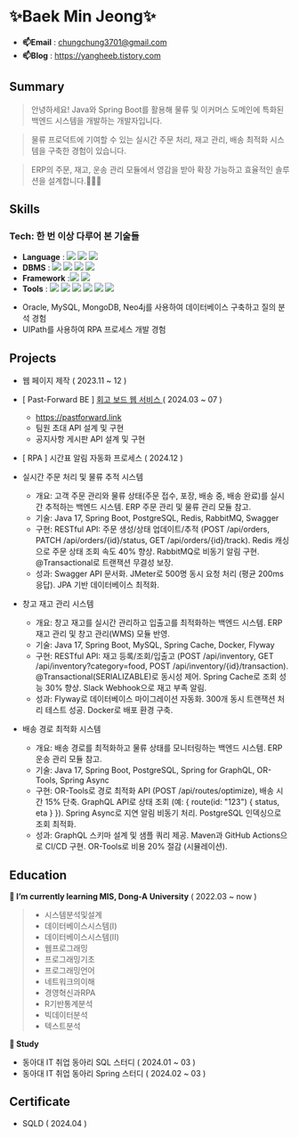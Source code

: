 # ✨Baek Min Jeong✨
- **📫Email** : chungchung3701@gmail.com
- **📫Blog** : https://yangheeb.tistory.com

## Summary
> 안녕하세요! Java와 Spring Boot를 활용해 물류 및 이커머스 도메인에 특화된 백엔드 시스템을 개발하는 개발자입니다. 

> 물류 프로덕트에 기여할 수 있는 실시간 주문 처리, 재고 관리, 배송 최적화 시스템을 구축한 경험이 있습니다. 

> ERP의 주문, 재고, 운송 관리 모듈에서 영감을 받아 확장 가능하고 효율적인 솔루션을 설계합니다.👩🏻‍💻

## Skills
### Tech: 한 번 이상 다루어 본 기술들
- **Language** : <img src="https://img.shields.io/badge/Java-ED8B00?style=flat-square&logo=Java&logoColor=white" /> <img src="https://img.shields.io/badge/Python-3766AB?style=flat-square&logo=Python&logoColor=white"/> <img src="https://img.shields.io/badge/R-276DC3?style=flat-square&logo=R&logoColor=white">
- **DBMS** : <img src="https://img.shields.io/badge/Oracle-F80000?style=flat-square&logo=Oracle&logoColor=white"/> <img src="https://img.shields.io/badge/mysql-4479A1?style=flat-square&logo=mysql&logoColor=white"/> <img src="https://img.shields.io/badge/MongoDB-00684A?style=flat-square&logo=MongoDB&logoColor=white"/> <img src="https://img.shields.io/badge/Neo4j-4479A1?style=flat-square&logo=Neo4j&logoColor=white"/></a>
- **Framework** :<img src="https://img.shields.io/badge/Spring-6DB33F?style=flat-square&logo=spring&logoColor=white" /> <img src="https://img.shields.io/badge/Spring Boot-6DB33F?style=flat-square&logo=spring&logoColor=white" />
- **Tools** : <img src="https://img.shields.io/badge/Notion-000000?style=flat-square&logo=Notion&logoColor=white"/> <img src="https://img.shields.io/badge/Slack-4A154B?style=flat-square&logo=Slack&logoColor=white"/> <img src="https://img.shields.io/badge/IntelliJ_IDEA-000000.svg?style=flat-square&logo=intellij-idea&logoColor=white" /> <img src="https://img.shields.io/badge/Visual_Studio_Code-0078D4?style=flat-square&logo=visual%20studio%20code&logoColor=white" /> <img src="https://img.shields.io/badge/GitHub-181717?style=flat-square&logo=GitHub&logoColor=white"/> <img src="https://img.shields.io/badge/UIPath-FA4616?style=flat-square&logo=UIPATH&logoColor=white"/></a>

+ Oracle, MySQL, MongoDB, Neo4j를 사용하여 데이터베이스 구축하고 질의 분석 경험 
+ UIPath를 사용하여 RPA 프로세스 개발 경험 


## Projects
- 웹 페이지 제작 ( 2023.11 ~ 12 )
- [ Past-Forward BE ] [회고 보드 웹 서비스 ](https://github.com/donga-it-club/past-foward-backend) ( 2024.03 ~ 07 )
  - https://pastforward.link
  - 팀원 초대 API 설계 및 구현
  - 공지사항 게시판 API 설계 및 구현
- [ RPA ] 시간표 알림 자동화 프로세스 ( 2024.12 )
- 실시간 주문 처리 및 물류 추적 시스템
  - 개요: 고객 주문 관리와 물류 상태(주문 접수, 포장, 배송 중, 배송 완료)를 실시간 추적하는 백엔드 시스템. ERP 주문 관리 및 물류 관리 모듈 참고.
  - 기술: Java 17, Spring Boot, PostgreSQL, Redis, RabbitMQ, Swagger
  - 구현:
RESTful API: 주문 생성/상태 업데이트/추적 (POST /api/orders, PATCH /api/orders/{id}/status, GET /api/orders/{id}/track).
Redis 캐싱으로 주문 상태 조회 속도 40% 향상.
RabbitMQ로 비동기 알림 구현.
@Transactional로 트랜잭션 무결성 보장.
  - 성과:
Swagger API 문서화.
JMeter로 500명 동시 요청 처리 (평균 200ms 응답).
JPA 기반 데이터베이스 최적화.


- 창고 재고 관리 시스템
  - 개요: 창고 재고를 실시간 관리하고 입출고를 최적화하는 백엔드 시스템. ERP 재고 관리 및 창고 관리(WMS) 모듈 반영.
  - 기술: Java 17, Spring Boot, MySQL, Spring Cache, Docker, Flyway
  - 구현:
    RESTful API: 재고 등록/조회/입출고 (POST /api/inventory, GET /api/inventory?category=food, POST /api/inventory/{id}/transaction).
@Transactional(SERIALIZABLE)로 동시성 제어.
Spring Cache로 조회 성능 30% 향상.
Slack Webhook으로 재고 부족 알림.
  - 성과:
Flyway로 데이터베이스 마이그레이션 자동화.
300개 동시 트랜잭션 처리 테스트 성공.
Docker로 배포 환경 구축.

- 배송 경로 최적화 시스템
  - 개요: 배송 경로를 최적화하고 물류 상태를 모니터링하는 백엔드 시스템. ERP 운송 관리 모듈 참고.
  - 기술: Java 17, Spring Boot, PostgreSQL, Spring for GraphQL, OR-Tools, Spring Async
  - 구현:
OR-Tools로 경로 최적화 API (POST /api/routes/optimize), 배송 시간 15% 단축.
GraphQL API로 상태 조회 (예: { route(id: "123") { status, eta } }).
Spring Async로 지연 알림 비동기 처리.
PostgreSQL 인덱싱으로 조회 최적화.
  - 성과:
GraphQL 스키마 설계 및 샘플 쿼리 제공.
Maven과 GitHub Actions으로 CI/CD 구현.
OR-Tools로 비용 20% 절감 (시뮬레이션).
  

## Education
**🌱 I’m currently learning MIS, Dong-A University** ( 2022.03 ~ now )
> - 시스템분석및설계
> - 데이터베이스시스템(I)
> - 데이터베이스시스템(II)
> - 웹프로그래밍
> - 프로그래밍기초
> - 프로그래밍언어
> - 네트워크의이해
> - 경영혁신과RPA
> - R기반통계분석
> - 빅데이터분석
> - 텍스트분석

**🌱 Study**
- 동아대 IT 취업 동아리 SQL 스터디 ( 2024.01 ~ 03 )
- 동아대 IT 취업 동아리 Spring 스터디 ( 2024.02 ~ 03 )

## Certificate
- SQLD ( 2024.04 )
<!--
**yangheeb/yangheeb** is a ✨ _special_ ✨ repository because its `README.md` (this file) appears on your GitHub profile.

Here are some ideas to get you started:

- 🔭 I’m currently working on ...
- 🌱 I’m currently learning ...
- 👯 I’m looking to collaborate on ...
- 🤔 I’m looking for help with ...
- 💬 Ask me about ...
- 📫 How to reach me: ...
- 😄 Pronouns: ...
- ⚡ Fun fact: ...
-->

